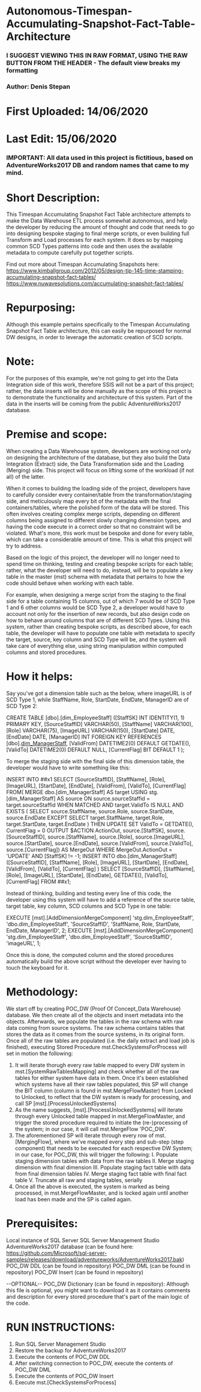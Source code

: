 # Autonomous-Timespan-Accumulating-Snapshot-Fact-Table-Architecture

### I SUGGEST VIEWING THIS IN RAW FORMAT, USING THE RAW BUTTON FROM THE HEADER - The default view breaks my formatting ###


### Author: Denis Stepan
# First Uploaded: 14/06/2020
# Last Edit: 15/06/2020

### IMPORTANT: All data used in this project is fictitious, based on AdventureWorks2017 DB and random names that came to my mind.

# Short Description:
This Timespan Accumulating Snapshot Fact Table architecture attempts to make the Data Warehouse ETL process somewhat autonomous, and help the developer by reducing the amount of thought and code that needs to go into designing bespoke staging to final merge scripts, or even building full Transform and Load processes for each system.
It does so by mapping common SCD Types patterns into code and then uses the available metadata to compute carefully put together scripts.

Find out more about Timespan Accumulating Snapshots here:
https://www.kimballgroup.com/2012/05/design-tip-145-time-stamping-accumulating-snapshot-fact-tables/
https://www.nuwavesolutions.com/accumulating-snapshot-fact-tables/

# Repurposing:
Although this example pertains specifically to the Timespan Accumulating Snapshot Fact Table architecture, this can easily be repurposed for normal DW designs, in order to leverage the automatic creation of SCD scripts.

# Note:
For the purposes of this example, we're not going to get into the Data Integration side of this work, therefore SSIS will not be a part of this project; rather, the data inserts will be done manually as the scope of this project is to demonstrate the functionality and architecture of this system.
Part of the data in the inserts will be coming from the public AdventureWorks2017 database.

# Premise and scope:
  When creating a Data Warehouse system, developers are working not only on designing the architecture of the database, but they also build the Data Integration (Extract) side, the Data Transformation side and the Loading (Merging) side. This project will focus on lifting some of the workload (if not all) of the latter.
  
  When it comes to building the loading side of the project, developers have to carefully consider every container/table from the transformation/staging side, and meticulously map every bit of the metadata with the final containers/tables, where the polished form of the data will be stored. 
This often involves creating complex merge scripts, depending on different columns being assigned to different slowly changing dimension types, and having the code execute in a correct order so that no constraint will be violated. What's more, this work must be bespoke and done for every table, which can take a considerable amount of time. This is what this project will try to address.

  Based on the logic of this project, the developer will no longer need to spend time on thinking, testing and creating bespoke scripts for each table; rather, what the developer will need to do, instead, will be to populate a key table in the master (mst) schema with metadata that pertains to how the code should behave when working with each table.
  
  For example, when designing a merge script from the staging to the final side for a table containing 15 columns, out of which 7 would be of SCD Type 1 and 6 other columns would be SCD Type 2, a developer would have to account not only for the insertion of new records, but also design code on how to behave around columns that are of different SCD Types.
  Using this system, rather than creating bespoke scripts, as described above, for each table, the developer will have to populate one table with metadata to specify the target, source, key column and SCD Type will be, and the system will take care of everything else, using string manipulation within computed columns and stored procedures.
  
# How it helps:
  Say you've got a dimension table such as the below, where imageURL is of SCD Type 1, while StaffName, Role, StartDate, EndDate, ManagerID are of SCD Type 2:
  
  CREATE TABLE [dbo].[dim_EmployeeStaff]
([StaffSK]       INT IDENTITY(1, 1) PRIMARY KEY, 
 [SourceStaffID] VARCHAR(50), 
 [StaffName]     VARCHAR(100), 
 [Role]          VARCHAR(75), 
 [ImageURL]      VARCHAR(150), 
 [StartDate]     DATE, 
 [EndDate]       DATE, 
 [ManagerID]     INT FOREIGN KEY REFERENCES [dbo].[dim_ManagerStaff]([StaffSK]), 
 [ValidFrom]     DATETIME2(0) DEFAULT GETDATE(), 
 [ValidTo]       DATETIME2(0) DEFAULT NULL, 
 [CurrentFlag]   BIT DEFAULT 1
);

To merge the staging side with the final side of this dimension table, the developer would have to write something like this:

INSERT INTO ##x1
       SELECT [SourceStaffID], 
              [StaffName], 
              [Role], 
              [ImageURL], 
              [StartDate], 
              [EndDate], 
              [ValidFrom], 
              [ValidTo], 
              [CurrentFlag]
       FROM(
           MERGE dbo.[dim_ManagerStaff] AS target
           USING stg.[dim_ManagerStaff] AS source
           ON source.sourceStaffid = target.sourceStaffid
               WHEN MATCHED AND target.ValidTo IS NULL
                                AND EXISTS
           (
               SELECT source.StaffName, 
                      source.Role, 
                      source.StartDate, 
                      source.EndDate
               EXCEPT
               SELECT target.StaffName, 
                      target.Role, 
                      target.StartDate, 
                      target.EndDate
           )
               THEN UPDATE SET 
                               ValidTo = GETDATE(), 
                               CurrentFlag = 0
           OUTPUT $ACTION ActionOut, 
                  source.[StaffSK], 
                  source.[SourceStaffID], 
                  source.[StaffName], 
                  source.[Role], 
                  source.[ImageURL], 
                  source.[StartDate], 
                  source.[EndDate], 
                  source.[ValidFrom], 
                  source.[ValidTo], 
                  source.[CurrentFlag]) AS MergeOut
       WHERE MergeOut.ActionOut = 'UPDATE'
             AND [StaffSK] != -1;
INSERT INTO dbo.[dim_ManagerStaff]
([SourceStaffID], 
 [StaffName], 
 [Role], 
 [ImageURL], 
 [StartDate], 
 [EndDate], 
 [ValidFrom], 
 [ValidTo], 
 [CurrentFlag]
)
       SELECT [SourceStaffID], 
              [StaffName], 
              [Role], 
              [ImageURL], 
              [StartDate], 
              [EndDate], 
              GETDATE(), 
              [ValidTo], 
              [CurrentFlag]
       FROM ##x1;
       
Instead of thinking, building and testing every line of this code, the developer using this system will have to add a reference of the source table, target table, key column, SCD columns and SCD Type in one table:

  EXECUTE [mst].[AddDimensionMergeComponent] 'stg.dim_EmployeeStaff',
  'dbo.dim_EmployeeStaff',
  'SourceStaffID',
  'StaffName, Role, StartDate, EndDate, ManagerID',
  2;
  EXECUTE [mst].[AddDimensionMergeComponent] 'stg.dim_EmployeeStaff',
  'dbo.dim_EmployeeStaff',
  'SourceStaffID',
  'imageURL',
  1;
  
  Once this is done, the computed column and the stored procedures automatically build the above script without the developer ever having to touch the keyboard for it.
  

# Methodology:
  We start off by creating POC_DW (Proof Of Concept_Data Warehouse) database. We then create all of the objects and insert metadata into the objects. Afterwards, we populate the tables in the raw schema with raw data coming from source systems. 
  The raw schema contains tables that stores the data as it comes from the source systems, in its original form. Once all of the raw tables are populated (i.e. the daily extract and load job is finished), executing Stored Procedure mst.CheckSystemsForProcess will set in motion the following:
  
  1. It will iterate thorugh every raw table mapped to every DW system in mst.[SystemRawTablesMapping] and check whether all of the raw tables for either system have data in them. Once it's been established which systems have all their raw tables populated, this SP will change the BIT column (column is found in mst.MergeFlowMaster) from Locked to Unlocked, to reflect that the DW system is ready for processing, and call SP [mst].[ProcessUnlockedSystems]
  2. As the name suggests, [mst].[ProcessUnlockedSystems] will iterate through every Unlocked table mapped in mst.MergeFlowMaster, and trigger the stored procedure required to initiate the (re-)processing of the system; in our case, it will call mst.MergeFlow 'POC_DW'.
  3. The aforementioned SP will iterate through every row of mst.[MergingFlow], where we've mapped every step and sub-step (step component) that needs to be executed for each respective DW System; in our case, for POC_DW, this will trigger the following:
    I.   Populate staging dimension tables with data from the raw tables
    II.  Merge staging dimension with final dimension
    III. Populate staging fact table with data from final dimension tables
    IV.  Merge staging fact table with final fact table
    V.   Truncate all raw and staging tables, serially
  4. Once all the above is executed, the system is marked as being processed, in mst.MergeFlowMaster, and is locked again until another load has been made and the SP is called again.

# Prerequisites:
Local instance of SQL Server
SQL Server Management Studio
AdventureWorks2017 database (can be found here: https://github.com/Microsoft/sql-server-samples/releases/download/adventureworks/AdventureWorks2017.bak)
POC_DW DDL (can be found in repository)
POC_DW DML (can be found in repository)
POC_DW Insert (can be found in repository)

--OPTIONAL-- POC_DW Dictionary (can be found in repository): Although this file is optional, you might want to download it as it contains comments and description for every stored procedure that's part of the main logic of the code.

# RUN INSTRUCTIONS:
1. Run SQL Server Management Studio
2. Restore the backup for AdventureWorks2017
3. Execute the contents of POC_DW DDL
4. After switching connection to POC_DW, execute the contents of POC_DW DML
5. Execute the contents of POC_DW Insert
6. Execute mst.[CheckSystemsForProcess]
